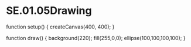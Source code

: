 # SE.01.05Drawing
function setup() {
  createCanvas(400, 400);
}

function draw() {
  background(220);
  fill(255,0,0);
  ellipse(100,100,100,100);
}
